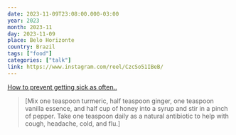 ```yaml
---
date: 2023-11-09T23:08:00.000-03:00
year: 2023
month: 2023-11
day: 2023-11-09
place: Belo Horizonte
country: Brazil
tags: ["food"]
categories: ["talk"]
link: https://www.instagram.com/reel/CzcSo51IBeB/
---
```

[How to prevent getting sick as often..](https://www.instagram.com/reel/CzcSo51IBeB/)

> [Mix one teaspoon turmeric, half teaspoon ginger, one teaspoon vanilla essence, and half cup of honey into a syrup and stir in a pinch of pepper. Take one teaspoon daily as a natural antibiotic to help with cough, headache, cold, and flu.]
